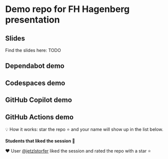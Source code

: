 # Demo repo for FH Hagenberg presentation

## Slides

Find the slides here: TODO


## Dependabot demo

<!--
settings -> security and analysis -> enable version updates

The action to add:

# To get started with Dependabot version updates, you'll need to specify which
# package ecosystems to update and where the package manifests are located.
# Please see the documentation for all configuration options:
# https://docs.github.com/github/administering-a-repository/configuration-options-for-dependency-updates

version: 2
updates:
  - package-ecosystem: "github actions" # See documentation for possible values
    directory: "/" # Location of package manifests
    schedule:
      interval: "weekly"

-->

## Codespaces demo

<!--
we are going to use my personal demo repository 
https://github.com/jetzlstorfer/plattentests-go

1. go build
2. make run 
3. make run-function


-->



## GitHub Copilot demo

<!--
https://github.com/jetzlstorfer/plattentests-go 

in golang

e.g. adding functions to calculate prime numbers or to print text in a specific color

-->

## GitHub Actions demo

💡 How it works: star the repo ⭐ and your name will show up in the list below.

**Students that liked the session 🥳**


❤️ User [@jetzlstorfer](https://github.com/jetzlstorfer) liked the session and rated the repo with a star ⭐
